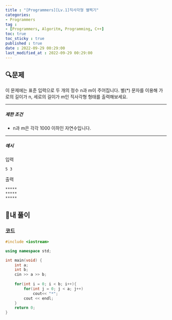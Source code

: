 ```yaml
---
title : "[Programmers][Lv.1]직사각형 별찍기"
categories:
- Programmers
tag :
- [Programmers, Algoritm, Programming, C++]
toc: true
toc_sticky : true
published : true
date : 2022-09-29 00:29:00
last_modified_at : 2022-09-29 00:29:00
---
```


## 🔍문제

이 문제에는 표준 입력으로 두 개의 정수 n과 m이 주어집니다.
별(*) 문자를 이용해 가로의 길이가 n, 세로의 길이가 m인 직사각형 형태를 출력해보세요.

------

##### 제한 조건

- n과 m은 각각 1000 이하인 자연수입니다.

------

##### 예시

입력

```
5 3
```

출력

```
*****
*****
*****
```



## 📝내 풀이

### 코드

```c++
#include <iostream>

using namespace std;

int main(void) {
    int a;
    int b;
    cin >> a >> b;
    
    for(int i = 0; i < b; i++){
        for(int j = 0; j < a; j++)
            cout<< "*";
        cout << endl;
    }
    return 0;
}
```

